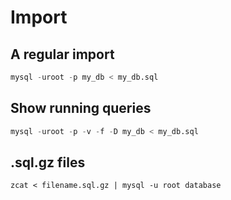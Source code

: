 # Import

## A regular import

```sql
mysql -uroot -p my_db < my_db.sql
```

## Show running queries

```sql
mysql -uroot -p -v -f -D my_db < my_db.sql
```

## .sql.gz files

```
zcat < filename.sql.gz | mysql -u root database
```

